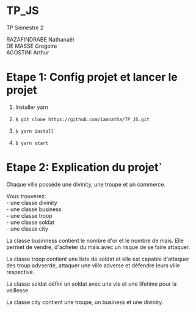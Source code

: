 # TP_JS
TP Semestre 2

RAZAFINDRABE Nathanaël   
DE MASSE Gregoire  
AGOSTINI Arthur

# Etape 1: Config projet et lancer le projet

1. Installer yarn

2. `$ git clone https://github.com/iamnatha/TP_JS.git`

3. `$ yarn install`

4. `$ yarn start`

# Etape 2: Explication du projet`

Chaque ville posséde une divinity, une troupe et un commerce.

Vous trouverez:  
    - une classe divinity  
    - une classe business  
    - une classe troop  
    - une classe soldat  
    - une classe city
    
La classe businness contient le nombre d'or et le nombre de mais.
Elle permet de vendre, d'acheter du mais avec un risque de se faire attaquer. 

La classe troop contient une liste de soldat et elle est capable d'attaquer des troup advserde, 
attaquer une ville adverse et défendre leurs ville respective.

La classe soldat défini un soldat avec une vie et une lifetime pour la veillesse 

La classe city contient une troupe, un business et une divinity.


